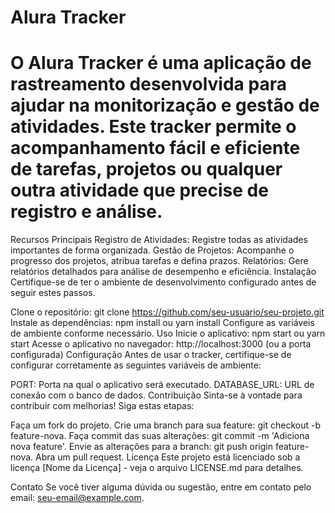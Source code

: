 <h1>Alura Tracker</h1>
<h1>O Alura Tracker é uma aplicação de rastreamento desenvolvida para ajudar na monitorização e gestão de atividades. Este tracker permite o acompanhamento fácil e eficiente de tarefas, projetos ou qualquer outra atividade que precise de registro e análise.
</h1>
Recursos Principais
Registro de Atividades: Registre todas as atividades importantes de forma organizada.
Gestão de Projetos: Acompanhe o progresso dos projetos, atribua tarefas e defina prazos.
Relatórios: Gere relatórios detalhados para análise de desempenho e eficiência.
Instalação
Certifique-se de ter o ambiente de desenvolvimento configurado antes de seguir estes passos.

Clone o repositório: git clone https://github.com/seu-usuario/seu-projeto.git
Instale as dependências: npm install ou yarn install
Configure as variáveis de ambiente conforme necessário.
Uso
Inicie o aplicativo: npm start ou yarn start
Acesse o aplicativo no navegador: http://localhost:3000 (ou a porta configurada)
Configuração
Antes de usar o tracker, certifique-se de configurar corretamente as seguintes variáveis de ambiente:

PORT: Porta na qual o aplicativo será executado.
DATABASE_URL: URL de conexão com o banco de dados.
Contribuição
Sinta-se à vontade para contribuir com melhorias! Siga estas etapas:

Faça um fork do projeto.
Crie uma branch para sua feature: git checkout -b feature-nova.
Faça commit das suas alterações: git commit -m 'Adiciona nova feature'.
Envie as alterações para a branch: git push origin feature-nova.
Abra um pull request.
Licença
Este projeto está licenciado sob a licença [Nome da Licença] - veja o arquivo LICENSE.md para detalhes.

Contato
Se você tiver alguma dúvida ou sugestão, entre em contato pelo email: seu-email@example.com.
